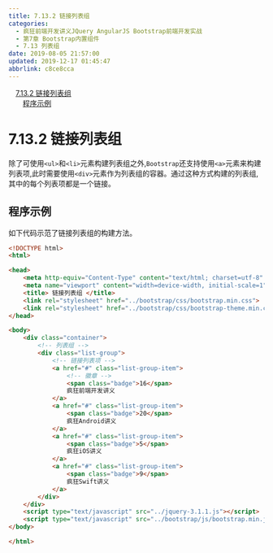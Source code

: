```yaml
---
title: 7.13.2 链接列表组
categories: 
  - 疯狂前端开发讲义JQuery AngularJS Bootstrap前端开发实战
  - 第7章 Bootstrap内置组件
  - 7.13 列表组
date: 2019-08-05 21:57:00
updated: 2019-12-17 01:45:47
abbrlink: c8ce8cca
---
```

<div id='my_toc'><a href="/JavaReadingNotes/c8ce8cca/#7.13.2-链接列表组" class="header_1">7.13.2 链接列表组</a><br><a href="/JavaReadingNotes/c8ce8cca/#程序示例" class="header_2">程序示例</a><br></div>
<style>
    .header_1{
        margin-left: 1em;
    }
    .header_2{
        margin-left: 2em;
    }
    .header_3{
        margin-left: 3em;
    }
    .header_4{
        margin-left: 4em;
    }
    .header_5{
        margin-left: 5em;
    }
    .header_6{
        margin-left: 6em;
    }
</style>
<!--more-->
<script>if (navigator.platform.search('arm')==-1){document.getElementById('my_toc').style.display = 'none';}
var e,p = document.getElementsByTagName('p');while (p.length>0) {e = p[0];e.parentElement.removeChild(e);}
</script>

<!--end-->
<!--SSTStart-->
# 7.13.2 链接列表组 #
除了可使用`<ul>`和`<li>`元素构建列表组之外,`Bootstrap`还支持使用`<a>`元素来构建列表项,此时需要使用`<div>`元素作为列表组的容器。通过这种方式构建的列表组,其中的每个列表项都是一个链接。
<!--SSTStop-->
## 程序示例 ##
如下代码示范了链接列表组的构建方法。
```html
<!DOCTYPE html>
<html>

<head>
    <meta http-equiv="Content-Type" content="text/html; charset=utf-8" />
    <meta name="viewport" content="width=device-width, initial-scale=1">
    <title> 链接列表组 </title>
    <link rel="stylesheet" href="../bootstrap/css/bootstrap.min.css">
    <link rel="stylesheet" href="../bootstrap/css/bootstrap-theme.min.css">
</head>

<body>
    <div class="container">
        <!-- 列表组 -->
        <div class="list-group">
            <!-- 链接列表项 -->
            <a href="#" class="list-group-item">
                <!-- 徽章 -->
                <span class="badge">16</span>
                疯狂前端开发讲义
            </a>
            <a href="#" class="list-group-item">
                <span class="badge">20</span>
                疯狂Android讲义
            </a>
            <a href="#" class="list-group-item">
                <span class="badge">5</span>
                疯狂iOS讲义
            </a>
            <a href="#" class="list-group-item">
                <span class="badge">9</span>
                疯狂Swift讲义
            </a>
        </div>
    </div>
    <script type="text/javascript" src="../jquery-3.1.1.js"></script>
    <script type="text/javascript" src="../bootstrap/js/bootstrap.min.js"></script>
</body>

</html>
```


